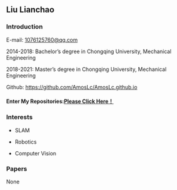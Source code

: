 ## Liu Lianchao

### Introduction

E-mail: 1076125760@qq.com

2014-2018: Bachelor’s degree in Chongqing University, Mechanical Engineering

2018-2021: Master’s degree in Chongqing University, Mechanical Engineering

Github: https://github.com/AmosLc/AmosLc.github.io

#### Enter My Repositories:[Please Click Here！](https://github.com/AmosLc?tab=repositories)




### Interests

- SLAM

- Robotics

- Computer Vision

  

### Papers

None



